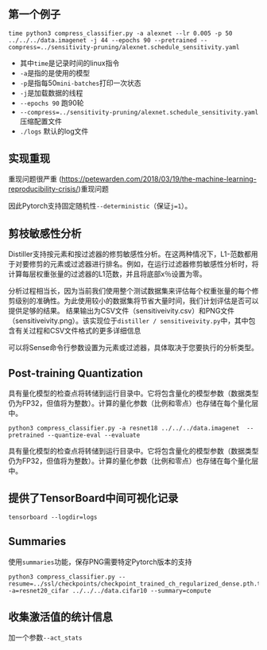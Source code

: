 #

## 第一个例子

```shell
time python3 compress_classifier.py -a alexnet --lr 0.005 -p 50 ../../../data.imagenet -j 44 --epochs 90 --pretrained --compress=../sensitivity-pruning/alexnet.schedule_sensitivity.yaml
```

+ 其中`time`是记录时间的linux指令
+ `-a`是指的是使用的模型
+ `-p`是指每50`mini-batches`打印一次状态
+ `-j`是加载数据的线程
+ `--epochs 90` 跑90轮
+ `--compress=../sensitivity-pruning/alexnet.schedule_sensitivity.yaml`压缩配置文件
+ `./logs` 默认的log文件

## 实现重现

重现问题很严重
(https://petewarden.com/2018/03/19/the-machine-learning-reproducibility-crisis/)重现问题

因此Pytorch支持固定随机性`--deterministic`（保证`j=1`）。

## 剪枝敏感性分析

Distiller支持按元素和按过滤器的修剪敏感性分析。在这两种情况下，L1-范数都用于对要修剪的元素或过滤器进行排名。例如，在运行过滤器修剪敏感性分析时，将计算每层权重张量的过滤器的L1范数，并且将底部x％设置为零。

分析过程相当长，因为当前我们使用整个测试数据集来评估每个权重张量的每个修剪级别的准确性。为此使用较小的数据集将节省大量时间，我们计划评估是否可以提供足够的结果。 结果输出为CSV文件（sensitiveivity.csv）和PNG文件（sensitiveivity.png）。该实现位于`distiller / sensitiveivity.py`中，其中包含有关过程和CSV文件格式的更多详细信息

可以将Sense命令行参数设置为元素或过滤器，具体取决于您要执行的分析类型。

## Post-training Quantization

具有量化模型的检查点将转储到运行目录中。它将包含量化的模型参数（数据类型仍为FP32，但值将为整数）。计算的量化参数（比例和零点）也存储在每个量化层中。

```shell
python3 compress_classifier.py -a resnet18 ../../../data.imagenet  --pretrained --quantize-eval --evaluate
```

具有量化模型的检查点将转储到运行目录中。它将包含量化的模型参数（数据类型仍为FP32，但值将为整数）。计算的量化参数（比例和零点）也存储在每个量化层中。

## 提供了TensorBoard中间可视化记录

```
tensorboard --logdir=logs
```

## Summaries

使用`summaries`功能，保存PNG需要特定Pytorch版本的支持

```
python3 compress_classifier.py --resume=../ssl/checkpoints/checkpoint_trained_ch_regularized_dense.pth.tar -a=resnet20_cifar ../../../data.cifar10 --summary=compute
```

## 收集激活值的统计信息

加一个参数`--act_stats`